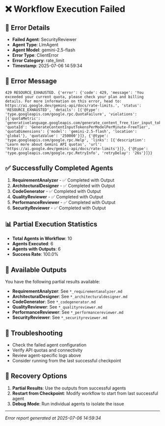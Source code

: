 # ❌ Workflow Execution Failed

## 🚨 Error Details
- **Failed Agent**: SecurityReviewer
- **Agent Type**: LlmAgent
- **Agent Model**: gemini-2.5-flash
- **Error Type**: ClientError
- **Error Category**: rate_limit
- **Timestamp**: 2025-07-06 14:59:34

## 📝 Error Message
```
429 RESOURCE_EXHAUSTED. {'error': {'code': 429, 'message': 'You exceeded your current quota, please check your plan and billing details. For more information on this error, head to: https://ai.google.dev/gemini-api/docs/rate-limits.', 'status': 'RESOURCE_EXHAUSTED', 'details': [{'@type': 'type.googleapis.com/google.rpc.QuotaFailure', 'violations': [{'quotaMetric': 'generativelanguage.googleapis.com/generate_content_free_tier_input_token_count', 'quotaId': 'GenerateContentInputTokensPerModelPerMinute-FreeTier', 'quotaDimensions': {'model': 'gemini-2.5-flash', 'location': 'global'}, 'quotaValue': '250000'}]}, {'@type': 'type.googleapis.com/google.rpc.Help', 'links': [{'description': 'Learn more about Gemini API quotas', 'url': 'https://ai.google.dev/gemini-api/docs/rate-limits'}]}, {'@type': 'type.googleapis.com/google.rpc.RetryInfo', 'retryDelay': '26s'}]}}
```

## ✅ Successfully Completed Agents
1. **RequirementAnalyzer** - ✅ Completed with Output
2. **ArchitecturalDesigner** - ✅ Completed with Output
3. **CodeGenerator** - ✅ Completed with Output
4. **QualityReviewer** - ✅ Completed with Output
5. **PerformanceReviewer** - ✅ Completed with Output
6. **SecurityReviewer** - ✅ Completed with Output

## 📊 Partial Execution Statistics
- **Total Agents in Workflow**: 10
- **Agents Executed**: 6
- **Agents with Outputs**: 6
- **Success Rate**: 100.0%

## 💾 Available Outputs
You have the following partial results available:
- **RequirementAnalyzer**: See `*_requirementanalyzer.md`
- **ArchitecturalDesigner**: See `*_architecturaldesigner.md`
- **CodeGenerator**: See `*_codegenerator.md`
- **QualityReviewer**: See `*_qualityreviewer.md`
- **PerformanceReviewer**: See `*_performancereviewer.md`
- **SecurityReviewer**: See `*_securityreviewer.md`

## 🔧 Troubleshooting
- Check the failed agent configuration
- Verify API quotas and connectivity
- Review agent-specific logs above
- Consider running from the last successful checkpoint

## 🔄 Recovery Options
1. **Partial Results**: Use the outputs from successful agents
2. **Restart from Checkpoint**: Modify workflow to start from last successful agent
3. **Debug Mode**: Run individual agents to isolate the issue

---
*Error report generated at 2025-07-06 14:59:34*
